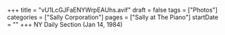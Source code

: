 +++
title = "vU1LcGJFaENYWrpEAUhs.avif"
draft = false
tags = ["Photos"]
categories = ["Sally Corporation"]
pages = ["Sally at The Piano"]
startDate = ""
+++
NY Daily Section (Jan 14, 1984)
